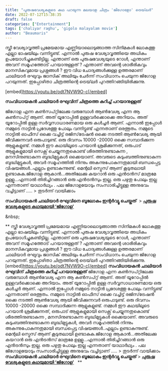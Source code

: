 ```yaml
---
title: "പുരുഷവേശ്യകളുടെ കഥ പറയുന്ന മലയാള ചിത്രം 'ജിഗോളോ' ട്രെയ്‌ലർ"
date: 2022-07-12T15:38:35
draft: false
categories: ["Entertainment"]
tags: ['chaliyar raghu', 'gigolo malayalam movie']
author: "Beaumaris"
---
```


സ്ത്രീ വേശ്യാവൃത്തി പ്രമേയമായ എണ്ണിയാലൊടുങ്ങാത്ത സിനിമകൾ ലോകത്തു എല്ലാ ഭാഷയിലും വന്നിട്ടുണ്ട്. എന്നാൽ പുരുഷ വേശ്യാവൃത്തിയെ അധികം ഉപയോഗിച്ചുകണ്ടിട്ടില്ല. എന്താണ് ഒരു പുരുഷവേശ്യയുടെ റോൾ, എന്താണ് അവന് സമൂഹത്തോട് പറയാനുള്ളത് ? എന്താണ് അവന്റെ ശാരീരികവും മാനസികവുമായ പ്രശ്നങ്ങൾ ? ഈ വിധ ചോദ്യങ്ങൾക്കുള്ള ഉത്തരമാണ് ചാലിയാർ രഘുവും ജാസിക് അലിയും ചേർന്ന് സംവിധാനം ചെയുന്ന ജിഗോള പറയുന്നത്. ഇപ്പോഴിതാ ചിത്രത്തിന്റെ ട്രെയ്‌ലർ പുറത്തിറങ്ങിയിരിക്കുന്നു.

[embed]https://youtu.be/odt7NVW9O-c[/embed]

<strong>സംവിധായകൻ ചാലിയാർ രഘുവിന് ചിത്രത്തെ കുറിച്ച് പറയാനുള്ളത് </strong>

ജിഗോള എന്ന കൺസപ്റ്റിലേക്കു വരുമ്പോൾ ആൺവേശ്യ എന്ന ആ കൺസപ്റ്റ് ആണ്. അത് യൂറോപ്പിൽ ഉള്ളവർക്കൊക്കെ അറിയാം. അത് യൂറോപ്പിൽ ഉള്ള സർവ്വസാധാരണമായ ഒരു കൾച്ചർ ആണ്. എന്നാൽ ഇപ്പോൾ നമ്മുടെ നാട്ടിൻ പ്രദേശത്തു പോലും വന്നിട്ടുണ്ട് എന്നതാണ് ഒരത്ഭുതം. നമ്മുടെ നാട്ടിൽ ഓഫീസ് ഒക്കെ വച്ചിട്ട് രജിസ്‌ട്രേഷൻ ഒക്കെ നടത്തി ആൺവേശ്യ ആയി ജീവിക്കുന്നവർ ഒരുപാടുണ്ട്. ഒരു ദിവസം 10000 -20000 ഒക്കെ സമ്പാദിക്കുന്ന ആളുകളുണ്ട്. നമ്മൾ ഈ കഥയിലൂടെ പറയാൻ ശ്രമിക്കുന്നത്, ഒരുപാട് ആളുകളുമായി സെക്സ് ചെയ്യുന്നതുകൊണ്ട് ശീരത്തിനുണ്ടാകുന്ന , മനസിനുണ്ടാകുന്ന ബുദ്ധിമുട്ടുകൾ ഒക്കെയാണ്. അവരുടെ കുടുംബത്തിനുണ്ടാകുന്ന ബുദ്ധിമുട്ടുകൾ, അവർ സമൂഹത്തിൽ നിന്നും അകന്നുപോകുന്നതുമായി ബന്ധപ്പെട്ട വിഷയങ്ങൾ..എല്ലാം ഉണ്ടാകുന്നുണ്ട്. മെന്റലി സ്ട്രെസ് ആണ് കൂടുതലായി ഉണ്ടാകുക.ജിഗോള ആകാൻ…അതിലേക്കു കയറാൻ ഒരു എൻട്രൻസ് മാത്രമേ ഉള്ളൂ…എന്നാൽ തിരിച്ചിറങ്ങാൻ ഒരു എൻട്രൻസും ഇല്ല. ഒരു പഴുതു പോലും ഇല്ല എന്നതാണ് യാഥാർഥ്യം . പല ജിഗോളയോടും സംസാരിച്ചിട്ടുള്ള അനുഭവം വച്ചിട്ടാണ് ..... &gt; തുടർന്ന് വായിക്കാം

<strong>സംവിധായകൻ ചാലിയാർ രഘുവിനെ ബൂലോകം ഇന്റർവ്യൂ ചെയ്തത്</strong>  &gt; <a href="https://wordpress-972788-3403151.cloudwaysapps.com/post-about-movie-gigolo-interview-chaliyar-raghu/"><strong>പുരുഷ വേശ്യകളുടെ കഥയുമായി ‘ജിഗോള’ </strong></a>

&amp;nbsp;

**
സ്ത്രീ വേശ്യാവൃത്തി പ്രമേയമായ എണ്ണിയാലൊടുങ്ങാത്ത സിനിമകൾ ലോകത്തു എല്ലാ ഭാഷയിലും വന്നിട്ടുണ്ട്. എന്നാൽ പുരുഷ വേശ്യാവൃത്തിയെ അധികം ഉപയോഗിച്ചുകണ്ടിട്ടില്ല. എന്താണ് ഒരു പുരുഷവേശ്യയുടെ റോൾ, എന്താണ് അവന് സമൂഹത്തോട് പറയാനുള്ളത് ? എന്താണ് അവന്റെ ശാരീരികവും മാനസികവുമായ പ്രശ്നങ്ങൾ ? ഈ വിധ ചോദ്യങ്ങൾക്കുള്ള ഉത്തരമാണ് ചാലിയാർ രഘുവും ജാസിക് അലിയും ചേർന്ന് സംവിധാനം ചെയുന്ന ജിഗോള പറയുന്നത്. ഇപ്പോഴിതാ ചിത്രത്തിന്റെ ട്രെയ്‌ലർ പുറത്തിറങ്ങിയിരിക്കുന്നു. [embed]https://youtu.be/odt7NVW9O-c[/embed] **സംവിധായകൻ ചാലിയാർ രഘുവിന് ചിത്രത്തെ കുറിച്ച് പറയാനുള്ളത്** ജിഗോള എന്ന കൺസപ്റ്റിലേക്കു വരുമ്പോൾ ആൺവേശ്യ എന്ന ആ കൺസപ്റ്റ് ആണ്. അത് യൂറോപ്പിൽ ഉള്ളവർക്കൊക്കെ അറിയാം. അത് യൂറോപ്പിൽ ഉള്ള സർവ്വസാധാരണമായ ഒരു കൾച്ചർ ആണ്. എന്നാൽ ഇപ്പോൾ നമ്മുടെ നാട്ടിൻ പ്രദേശത്തു പോലും വന്നിട്ടുണ്ട് എന്നതാണ് ഒരത്ഭുതം. നമ്മുടെ നാട്ടിൽ ഓഫീസ് ഒക്കെ വച്ചിട്ട് രജിസ്‌ട്രേഷൻ ഒക്കെ നടത്തി ആൺവേശ്യ ആയി ജീവിക്കുന്നവർ ഒരുപാടുണ്ട്. ഒരു ദിവസം 10000 -20000 ഒക്കെ സമ്പാദിക്കുന്ന ആളുകളുണ്ട്. നമ്മൾ ഈ കഥയിലൂടെ പറയാൻ ശ്രമിക്കുന്നത്, ഒരുപാട് ആളുകളുമായി സെക്സ് ചെയ്യുന്നതുകൊണ്ട് ശീരത്തിനുണ്ടാകുന്ന , മനസിനുണ്ടാകുന്ന ബുദ്ധിമുട്ടുകൾ ഒക്കെയാണ്. അവരുടെ കുടുംബത്തിനുണ്ടാകുന്ന ബുദ്ധിമുട്ടുകൾ, അവർ സമൂഹത്തിൽ നിന്നും അകന്നുപോകുന്നതുമായി ബന്ധപ്പെട്ട വിഷയങ്ങൾ..എല്ലാം ഉണ്ടാകുന്നുണ്ട്. മെന്റലി സ്ട്രെസ് ആണ് കൂടുതലായി ഉണ്ടാകുക.ജിഗോള ആകാൻ…അതിലേക്കു കയറാൻ ഒരു എൻട്രൻസ് മാത്രമേ ഉള്ളൂ…എന്നാൽ തിരിച്ചിറങ്ങാൻ ഒരു എൻട്രൻസും ഇല്ല. ഒരു പഴുതു പോലും ഇല്ല എന്നതാണ് യാഥാർഥ്യം . പല ജിഗോളയോടും സംസാരിച്ചിട്ടുള്ള അനുഭവം വച്ചിട്ടാണ് ..... > തുടർന്ന് വായിക്കാം **സംവിധായകൻ ചാലിയാർ രഘുവിനെ ബൂലോകം ഇന്റർവ്യൂ ചെയ്തത്** > [**പുരുഷ വേശ്യകളുടെ കഥയുമായി ‘ജിഗോള’**](https://wordpress-972788-3403151.cloudwaysapps.com/post-about-movie-gigolo-interview-chaliyar-raghu/) &nbsp; **

